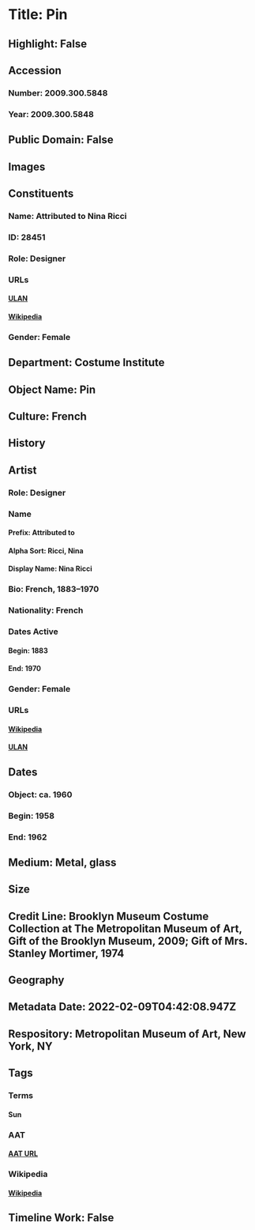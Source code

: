 # Title: Pin
## Highlight: False
## Accession
### Number: 2009.300.5848
### Year: 2009.300.5848
## Public Domain: False
## Images
## Constituents
### Name: Attributed to Nina Ricci
### ID: 28451
### Role: Designer
### URLs
#### [ULAN](http://vocab.getty.edu/page/ulan/500524735)
#### [Wikipedia](https://www.wikidata.org/wiki/Q234503)
### Gender: Female
## Department: Costume Institute
## Object Name: Pin
## Culture: French
## History
## Artist
### Role: Designer
### Name
#### Prefix: Attributed to
#### Alpha Sort: Ricci, Nina
#### Display Name: Nina Ricci
### Bio: French, 1883–1970
### Nationality: French
### Dates Active
#### Begin: 1883
#### End: 1970
### Gender: Female
### URLs
#### [Wikipedia](https://www.wikidata.org/wiki/Q234503)
#### [ULAN](http://vocab.getty.edu/page/ulan/500524735)
## Dates
### Object: ca. 1960
### Begin: 1958
### End: 1962
## Medium: Metal, glass
## Size
## Credit Line: Brooklyn Museum Costume Collection at The Metropolitan Museum of Art, Gift of the Brooklyn Museum, 2009; Gift of Mrs. Stanley Mortimer, 1974
## Geography
## Metadata Date: 2022-02-09T04:42:08.947Z
## Respository: Metropolitan Museum of Art, New York, NY
## Tags
### Terms
#### Sun
### AAT
#### [AAT URL](http://vocab.getty.edu/page/aat/300379806)
### Wikipedia
#### [Wikipedia]()
## Timeline Work: False